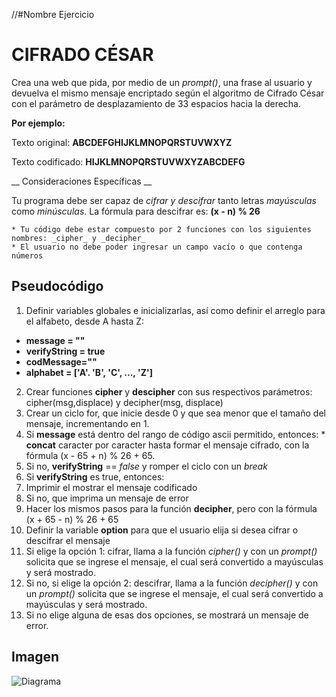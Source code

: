 //#Nombre Ejercicio
# __CIFRADO CÉSAR__
Crea una web que pida, por medio de un _prompt()_, una frase al usuario y devuelva el mismo mensaje encriptado según el algoritmo de Cifrado César con el parámetro de desplazamiento de 33 espacios hacia la derecha.

__Por ejemplo:__

Texto original: __ABCDEFGHIJKLMNOPQRSTUVWXYZ__

Texto codificado: __HIJKLMNOPQRSTUVWXYZABCDEFG__

__ Consideraciones Específicas __

Tu programa debe ser capaz de _cifrar y descifrar_ tanto letras _mayúsculas_ como _minúsculas_. La fórmula para descifrar es: __(x - n) % 26__
````
* Tu código debe estar compuesto por 2 funciones con los siguientes nombres: _cipher_ y _decipher_
* El usuario no debe poder ingresar un campo vacío o que contenga números
````
## Pseudocódigo
1. Definir variables globales e inicializarlas, así como definir el arreglo para el alfabeto, desde A hasta Z:
  * __message = ""__
  * __verifyString = true__
  * __codMessage=""__
  * __alphabet = ['A'. 'B', 'C', ..., 'Z']__
2. Crear funciones __cipher__ y __descipher__ con sus respectivos parámetros: cipher(msg,displace) y decipher(msg, displace)
3. Crear un ciclo for, que inicie desde 0 y que sea menor que el tamaño del mensaje, incrementando en 1.
  1. Si __message__ está dentro del rango de código ascii permitido, entonces:
    * __concat__ caracter por caracter hasta formar el mensaje cifrado, con la fórmula (x - 65 + n) % 26 + 65.
  2. Si no, __verifyString__ == _false_ y romper el ciclo con un _break_
4. Si __verifyString__ es true, entonces:
  1. Imprimir el mostrar el mensaje codificado
5. Si no, que imprima un mensaje de error
6. Hacer los mismos pasos para la función __decipher__, pero con la fórmula (x + 65 - n) % 26 + 65
7. Definir la variable __option__ para que el usuario elija si desea cifrar o descifrar el mensaje
8. Si elige la opción 1: cifrar, llama a la función _cipher()_ y con un _prompt()_ solicita que se ingrese el mensaje, el cual será convertido a mayúsculas y será mostrado.
9. Si no, si elige la opción 2: descifrar, llama a la función _decipher()_ y con un _prompt()_ solicita que se ingrese el mensaje, el cual será convertido a mayúsculas y será mostrado.
10. Si no elige alguna de esas dos opciones, se mostrará un mensaje de error.


## Imagen

![Diagrama](https://github.com/frishlin/final-project-test/blob/master/cesar/assets/images/diagrama.jpeg?raw=true)
